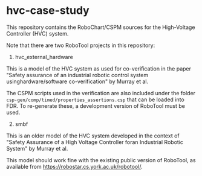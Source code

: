 # hvc-case-study
This repository contains the RoboChart/CSPM sources for the High-Voltage Controller (HVC) system.

Note that there are two RoboTool projects in this repository:

1. hvc_external_hardware

This is a model of the HVC system as used for co-verification
in the paper "Safety assurance of an industrial robotic control
system usinghardware/software co-verification" by Murray et al.

The CSPM scripts used in the verification are also included 
under the folder `csp-gen/comp/timed/properties_assertions.csp`
that can be loaded into FDR. To re-generate these, a development
version of RoboTool must be used.

2. smbf

This is an older model of the HVC system developed in the context of
"Safety Assurance of a High Voltage Controller foran Industrial 
Robotic System" by Murray et al.

This model should work fine with the existing public version of
RoboTool, as available from https://robostar.cs.york.ac.uk/robotool/.
